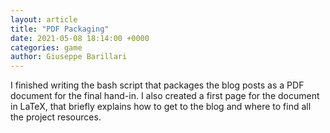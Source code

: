 ```yaml
---
layout: article
title: "PDF Packaging"
date: 2021-05-08 18:14:00 +0000
categories: game
author: Giuseppe Barillari
---
```


I finished writing the bash script that packages the blog posts as a PDF document for the final hand-in.
I also created a first page for the document in LaTeX, that briefly explains how to get to the blog and
where to find all the project resources.
